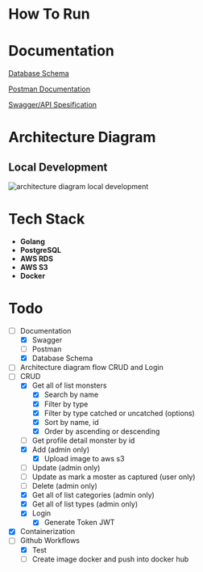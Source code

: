 # How To Run

# Documentation
[Database Schema](https://dbdiagram.io/d/63934a1abae3ed7c4545dab5)

[Postman Documentation](https://documenter.getpostman.com/view/12132212/2s8YevnUpD)

[Swagger/API Spesification](https://app.swaggerhub.com/apis/DARMAWANRIZKY43/POKEDEX/1.0.0)


# Architecture Diagram
## Local Development
![architecture diagram local development](/assets/use-deall-architecture-diagram-local-development.png)

# Tech Stack
- **Golang**
- **PostgreSQL**
- **AWS RDS**
- **AWS S3**
- **Docker**

# Todo
- [ ] Documentation
    - [x] Swagger
    - [ ] Postman
    - [x] Database Schema
- [ ] Architecture diagram flow CRUD and Login
- [ ] CRUD
    - [x] Get all of list monsters
        - [x] Search by name
        - [x] Filter by type
        - [x] Filter by type catched or uncatched (options)
        - [x] Sort by name, id
        - [x] Order by ascending or descending
    - [ ] Get profile detail monster by id
    - [x] Add (admin only)
        - [x] Upload image to aws s3
    - [ ] Update (admin only)
    - [ ] Update as mark a moster as captured (user only)
    - [ ] Delete (admin only)
    - [x] Get all of list categories (admin only)
    - [x] Get all of list types (admin only)
    - [x] Login
        - [x] Generate Token JWT
- [x] Containerization
- [ ] Github Workflows
    - [x] Test
    - [ ] Create image docker and push into docker hub